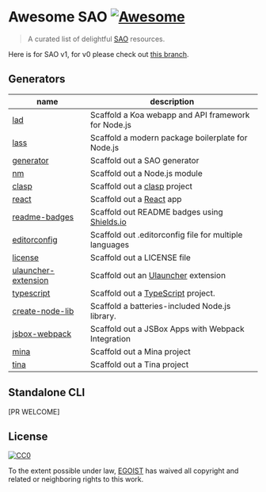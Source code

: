 # Awesome SAO [![Awesome](https://cdn.rawgit.com/sindresorhus/awesome/d7305f38d29fed78fa85652e3a63e154dd8e8829/media/badge.svg)](https://github.com/sindresorhus/awesome)

> A curated list of delightful [SAO](https://github.com/saojs/sao) resources.

Here is for SAO v1, for v0 please check out [this branch](https://github.com/saojs/awesome-sao/tree/v0).

## Generators

|name|description|
|---|---|
|[lad](https://lad.js.org)|Scaffold a Koa webapp and API framework for Node.js|
|[lass](https://lad.js.org)|Scaffold a modern package boilerplate for Node.js|
|[generator](https://github.com/saojs/sao-generator)|Scaffold out a SAO generator|
|[nm](https://github.com/saojs/sao-nm)|Scaffold out a Node.js module|
|[clasp](https://github.com/takanakahiko/sao-clasp)|Scaffold out a [clasp](https://github.com/google/clasp) project|
|[react](https://github.com/saojs/sao-react)|Scaffold out a [React](https://reactjs.org) app|
|[readme-badges](https://github.com/brpaz/sao-readme-badges)|Scaffold out README badges using [Shields.io](https://shields.io)|
|[editorconfig](https://github.com/brpaz/sao-editorconfig)|Scaffold out .editorconfig file for multiple languages|
|[license](https://github.com/brpaz/sao-license)|Scaffold out a LICENSE file|
|[ulauncher-extension](https://github.com/brpaz/sao-ulauncher-extension)|Scaffold out an [Ulauncher](https://ulauncher.io) extension|
|[typescript](https://github.com/youngtailors/sao-ts)|Scaffold out a [TypeScript](https://www.typescriptlang.org/) project.|
|[create-node-lib](https://github.com/lirantal/create-node-lib)|Scaffold a batteries-included Node.js library. |
|[jsbox-webpack](https://github.com/imyelo/jsbox-webpack-plugin/tree/master/packages/sao-jsbox-webpack)|Scaffold out a JSBox Apps with Webpack Integration|
|[mina](https://github.com/tinajs/template-mina)|Scaffold out a Mina project|
|[tina](https://github.com/tinajs/template-tina)|Scaffold out a Tina project|

## Standalone CLI

[PR WELCOME]

## License

[![CC0](http://mirrors.creativecommons.org/presskit/buttons/88x31/svg/cc-zero.svg)](https://creativecommons.org/publicdomain/zero/1.0/)

To the extent possible under law, [EGOIST](http://egoist.sh) has waived all copyright and related or neighboring rights to this work.
